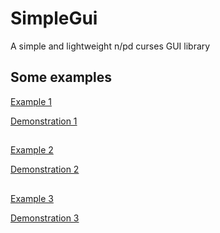 # SimpleGui
 A simple and lightweight n/pd curses GUI library

## Some examples
[Example 1](https://github.com/dreais/SimpleGui/blob/master/Examples/main_1_inst_windows.c)

[Demonstration 1](https://asciinema.org/a/285295)
##
[Example 2](https://github.com/dreais/SimpleGui/blob/master/Examples/main_2_inst_windows.c)

[Demonstration 2](https://asciinema.org/a/285351)
##
[Example 3]()

[Demonstration 3](https://asciinema.org/a/285295)